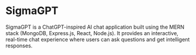 # SigmaGPT
SigmaGPT is a ChatGPT-inspired AI chat application built using the MERN stack (MongoDB, Express.js, React, Node.js). It provides an interactive, real-time chat experience where users can ask questions and get intelligent responses.
